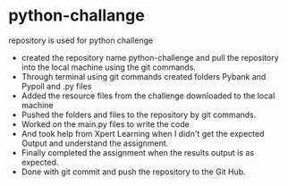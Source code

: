 # python-challange
repository is used for python challenge

* created the repository name python-challenge and pull the repository into the local machine using the git commands.
* Through terminal using git commands created folders Pybank and Pypoll and .py files
* Added the resource files from the challenge downloaded to the local machine
* Pushed the folders and files to the repository by git commands.
* Worked on the main.py files to write the code
* And took help from Xpert Learning when I didn't get the expected Output and understand the assignment.
* Finally completed the assignment when the results output is as expected.
* Done with git commit and push the repository to the Git Hub.
  
  

